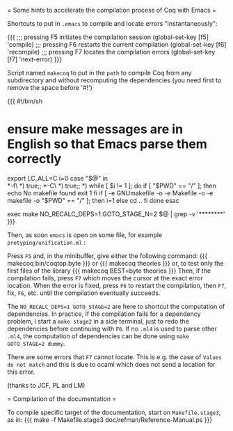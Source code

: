= Some hints to accelerate the compilation process of Coq with Emacs =

Shortcuts to put in `.emacs` to compile and locate errors "instantaneously":

{{{
;;; pressing F5 initiates the compilation session
(global-set-key [f5] 'compile)
;;; pressing F6 restarts the current compilation
(global-set-key [f6] 'recompile)
;;; pressing F7 locates the compilation errors
(global-set-key [f7] 'next-error)
}}}

Script named `makecoq` to put in the `path` to compile Coq from any subdirectory and without recomputing the dependencies (you need first to remove the space before '#!')

{{{
 #!/bin/sh

# ensure make messages are in English so that Emacs parse them correctly
export LC_ALL=C
i=0
case "$@" in  
  *-f\ *) true;;
  *-C\ *) true;;
  *)
  while [ $i != 1 ]; do
    if [ "$PWD" == "/" ]; then
      echo No makefile found
      exit 1
    fi
    if [ -e GNUmakefile -o -e Makefile -o -e makefile -o "$PWD" == "/" ]; then
      i=1
    else
      cd .. 
    fi
  done
esac 
    
exec make NO_RECALC_DEPS=1 GOTO_STAGE_N=2 $@ | grep -v '\*\*\*\*\*\*\*\*'
}}}

Then, as soon `emacs` is open on some file, for example
`pretyping/unification.ml` :

Press `F5` and, in the minibuffer, give either the following command:
{{{
  makecoq bin/coqtop.byte
}}}
or
{{{
  makecoq theories
}}}
or, to test only the first files of the library
{{{
  makecoq BEST=byte theories
}}}
Then, if the compilation fails, press `F7` which moves the cursor at the exact error location. When the error is fixed, press `F6` to restart the compilation, then `F7`, fix, `F6`, etc. until the compilation eventually succeeds.

The `NO_RECALC_DEPS=1 GOTO_STAGE=2` are here to shortcut the computation of dependencies. In practice, if the compilation fails for a dependency problem, I start a `make stage2` in a side terminal, just to redo the dependencies before continuing with `F6`. If no `.ml4` is used to parse other `.ml4`, the computation of dependencies can be done using `make GOTO_STAGE=2 dummy`.

There are some errors that `F7` cannot locate. This is e.g. the case of `Values do not match` and this is due to ocaml which does not send a location for this error.

(thanks to JCF, PL and LM)

= Compilation of the documentation =

To compile specific target of the documentation, start on `Makefile.stage3`, as in:
{{{
  make -f Makefile.stage3 doc/refman/Reference-Manual.ps
}}}
